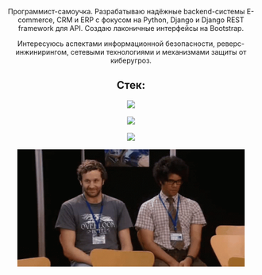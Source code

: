 <!--<h1 align="center">Привет! Mеня зовут Александр.</h1>-->

<!--<p align="center">Я занимаюсь разработкой веб-приложений в направлении E-commerce/CMS на языке Python и увлечённо изучаю технологии, которые мне интересны. </p>-->

<!--<p align="center">Занимаюсь разработкой веб-приложений e-commerce и сайтов на Django, написанием скриптов различного назначения, а также написанием и работой с API (Django REST Framework).</p>

<!--<p align="center">Специализируюсь на разработке веб-приложений e-commerce и сайтов с использованием Django. Также занимаюсь написанием скриптов различного назначения и работой с API, используя Django REST Framework.</p>

<p align="center">Программирую на Python в течение 3 лет и активно развиваюсь в направлении Backend.</p>-->

<p align="center">Программист-самоучка. Разрабатываю надёжные backend-системы E-commerce, CRM и ERP с фокусом на Python, Django и Django REST framework для API. Создаю лаконичные интерфейсы на Bootstrap.</p>

<p align="center">Интересуюсь аспектами информационной безопасности, реверс-инжинирингом, сетевыми технологиями и механизмами защиты от киберугроз.</p>

<!--<p align="center">Специализируюсь на разработке веб-приложений e-commerce, а также CRM и ERP систем.</p>-->

<h2 align="center">Стек:</h2>

<p align="center">
	<a href="https://skillicons.dev">
    		<img src="https://skillicons.dev/icons?i=py,django,postgres,redis,rabbitmq,docker,nginx,postman,html,css,git,linux&theme=light" />
	</a>
</p>

<p align="center">
	<a href="https://komarev.com">
    		<img src="http://github-profile-summary-cards.vercel.app/api/cards/profile-details?username=Alex-Wo&theme=github_dark" />
	</a>
</p>

<p align="center">
	<a href="https://komarev.com">
    		<img src="https://komarev.com/ghpvc/?username=Alex-Wo&color=green" />
	</a>
</p>

<p align="center">
	<a href="https://github.com/Alex-Wo?tab=repositories">
    		<img src="https://github.com/Alex-Wo/Alex-Wo/blob/main/it-crowd-roy-and-moss.gif" width="458" height="237" />
	</a>
</p>

<!--![](https://github.com/Alex-Wo/Alex-Wo/blob/main/it-crowd-roy-and-moss.gif)-->


<!--![](http://github-profile-summary-cards.vercel.app/api/cards/profile-details?username=Alex-Wo&theme=github_dark)-->


<!--<h2 align="center">Бэкграунд:</h2>  
<p>Инженерно-техническое образование: выпускник Краснодарского машиностроительного колледжа.</p>
<p>Опыт работы: 15 лет на инженерно-технических должностях, последние 7 лет - инженер по гарантии и старший механик.</p>
<p>Мои достижения:</p>

• Создание локального отдела испытаний и технического контроля;\
• Проверка и доказательство гипотез по снижению отказов техники;\
• Участие в переговорах с производителями и поставщиками;\
• Работа с претензиями заказчиков;\
• Снижение процента отказов техники приблизительно на 60%;\
• Получение 8 патентов на технические решения.-->

<!--Выбор пал на Python из-за обширности его применения, множества библиотек, большого комьюнити и постоянного развития.-->

<!--<div align="center">
  <img src="https://media.giphy.com/media/dWesBcTLavkZuG35MI/giphy.gif" width="600" height="300"/>
</div>-->
